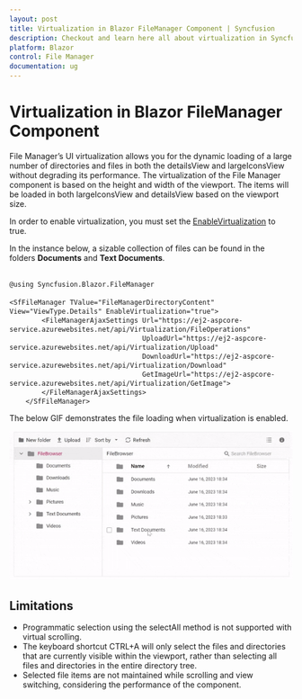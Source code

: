 ```yaml
---
layout: post
title: Virtualization in Blazor FileManager Component | Syncfusion
description: Checkout and learn here all about virtualization in Syncfusion Blazor FileManager component and more.
platform: Blazor
control: File Manager
documentation: ug
---
```


# Virtualization in Blazor FileManager Component

File Manager’s UI virtualization allows you for the dynamic loading of a large number of directories and files in both the detailsView and largeIconsView without degrading its performance. The virtualization of the File Manager component is based on the height and width of the viewport. The items will be loaded in both largeIconsView and detailsView based on the viewport size.

In order to enable virtualization, you must set the [EnableVirtualization](https://help.syncfusion.com/cr/blazor/Syncfusion.Blazor.FileManager.SfFileManager-1.html#Syncfusion_Blazor_FileManager_SfFileManager_1_EnableVirtualization) to true. 

In the instance below, a sizable collection of files can be found in the folders **Documents** and **Text Documents**.

```cshtml

@using Syncfusion.Blazor.FileManager

<SfFileManager TValue="FileManagerDirectoryContent" View="ViewType.Details" EnableVirtualization="true">
        <FileManagerAjaxSettings Url="https://ej2-aspcore-service.azurewebsites.net/api/Virtualization/FileOperations"
                                 UploadUrl="https://ej2-aspcore-service.azurewebsites.net/api/Virtualization/Upload"
                                 DownloadUrl="https://ej2-aspcore-service.azurewebsites.net/api/Virtualization/Download"
                                 GetImageUrl="https://ej2-aspcore-service.azurewebsites.net/api/Virtualization/GetImage">
        </FileManagerAjaxSettings>        
    </SfFileManager>

```

The below GIF demonstrates the file loading when virtualization is enabled.

![Virtualization in Blazor FileManager](images/blazor-filemanager-virtualization.gif)

## Limitations

* Programmatic selection using the selectAll method is not supported with virtual scrolling.
* The keyboard shortcut CTRL+A will only select the files and directories that are currently visible within the viewport, rather than selecting all files and directories in the entire directory tree.
* Selected file items are not maintained while scrolling and view switching, considering the performance of the component.
